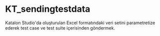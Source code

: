 # KT_sendingtestdata
Katalon Studio'da oluşturulan Excel formatındaki veri setini parametretize ederek test case ve test suite içerisinden göndermek.
